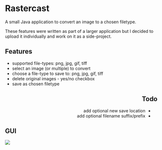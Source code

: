 <html>
<body>
  
  <div id="header">
    <h1>Rastercast</h1>
    <p>
    A small Java application to convert an image to a chosen filetype.
    </p>
    <p>
    These features were written as part of a larger application but I decided to upload it individually and work on it as a side-project.
    </p>
  </div>
    
  <div id="features">
    <h2>Features</h2>
    <ul>
      <li>
        supported file-types: png, jpg, gif, tiff
      </li>
      <li>
        select an image (or multiple) to convert
      </li>
      <li>
        choose a file-type to save to: png, jpg, gif, tiff
      </li>
      <li>
        delete original images - yes/no checkbox
      </li>
      <li>
        save as chosen filetype
      </li>
    </ul>
  </div>
  
  <div id="todo" align="right">
    <h2>Todo</h2>
    <ul dir="rtl">
      <li>
        add optional new save location
      </li>
      <li>
        add optional filename suffix/prefix
      </li>
    </ul>
  </div>
    
  <div id="gui">
    <h2>GUI</h2>
    <img src="https://user-images.githubusercontent.com/104085258/169087295-da21f64c-8993-45c1-8bad-973850575cb9.png"/>
  </div>

</body>
</html>
